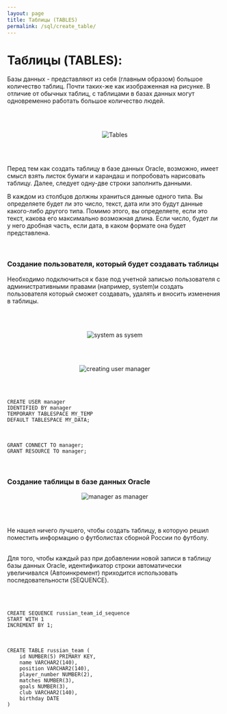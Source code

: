```yaml
---
layout: page
title: Таблицы (TABLES)
permalink: /sql/create_table/
---
```


# Таблицы (TABLES):

Базы данных - представляют из себя (главным образом) большое количество таблиц. Почти таких-же как изображенная на рисунке. В отличие от обычных таблиц, с таблицами в базах данных могут одновременно работать большое количество людей.

<br/><br/>

<div align="center">
<img src="//files.plsql.ru/sql/create-table/table.png" border="0" alt="Tables">
</div>

<br/><br/>

Перед тем как создать таблицу в базе данных Oracle, возможно, имеет смысл взять листок бумаги и карандаш и попробовать нарисовать таблицу. Далее, следует одну-две строки заполнить данными.


В каждом из столбцов должны храниться данные одного типа. Вы определяете будет ли это число, текст, дата или это будут данные какого-либо другого типа. Помимо этого, вы определяете, если это текст, какова его максимально возможная длина. Если число, будет ли у него дробная часть, если дата, в каком формате она будет представлена.


<br/>
<h3>Создание пользователя, который будет создавать таблицы</h3>


Необходимо подключиться к базе под учетной записью пользователя с административными правами (например, system)и создать пользователя который сможет создавать, удалять и вносить изменения в таблицы.

<br/><br/>

<div align="center">
<img src="//files.plsql.ru/sql/create-table/system.png" border="0" alt="system as sysem">
</div>

<br/><br/>

<div align="center">
<img src="//files.plsql.ru/sql/create-table/create-user.png" border="0" alt="creating user manager">
</div>

<br/><br/>


    CREATE USER manager
    IDENTIFIED BY manager
    TEMPORARY TABLESPACE MY_TEMP
    DEFAULT TABLESPACE MY_DATA;


<br/>

    GRANT CONNECT TO manager;
    GRANT RESOURCE TO manager;


<br/>
<h3>Создание таблицы в базе данных Oracle</h3>


<div align="center">
<img src="/website/03-sql/02-create_table/manager-as-manager.png" border="0" alt="manager as manager">
</div>

<br/><br/>

Не нашел ничего лучшего, чтобы создать таблицу, в которую решил поместить информацию о футболистах сборной России по футболу.
<br/><br/>

Для того, чтобы каждый раз при добавлении новой записи в таблицу базы данных Oracle, идентификатор строки автоматически увеличивался (Автоинкремент) приходится использовать последовательности (SEQUENCE).

<br/><br/>


    CREATE SEQUENCE russian_team_id_sequence
    START WITH 1
    INCREMENT BY 1;

<br/>

    CREATE TABLE russian_team (
        id NUMBER(5) PRIMARY KEY,
        name VARCHAR2(140),
        position VARCHAR2(140),
        player_number NUMBER(2),
        matches NUMBER(3),
        goals NUMBER(3),
        club VARCHAR2(140),
        birthday DATE
    )
